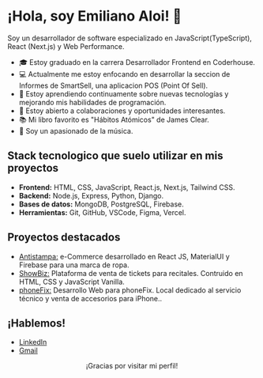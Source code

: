 # ¡Hola, soy Emiliano Aloi! 👋

Soy un desarrollador de software especializado en JavaScript(TypeScript), React (Next.js) y Web Performance.


- 🎓 Estoy graduado en la carrera Desarrollador Frontend en Coderhouse.
- 💻 Actualmente me estoy enfocando en desarrollar la seccion de Informes de SmartSell, una aplicacion POS (Point Of Sell).
- 🌱 Estoy aprendiendo continuamente sobre nuevas tecnologías y mejorando mis habilidades de programación.
- 🤝 Estoy abierto a colaboraciones y oportunidades interesantes.
- 📚 Mi libro favorito es "Hábitos Atómicos" de James Clear.
- 🎵 Soy un apasionado de la música.

## Stack tecnologico que suelo utilizar en mis proyectos

- **Frontend:** HTML, CSS, JavaScript, React.js, Next.js, Tailwind CSS.
- **Backend:**  Node.js, Express, Python, Django.
- **Bases de datos:** MongoDB, PostgreSQL, Firebase.
- **Herramientas:** Git, GitHub, VSCode, Figma, Vercel.

## Proyectos destacados

- [Antistampa:](https://antistampa.netlify.app/) e-Commerce desarrollado en React JS, MaterialUI y Firebase para una marca de ropa.
- [ShowBiz:](https://showbiztickets.vercel.app) Plataforma de venta de tickets para recitales.
Contruido en HTML, CSS y JavaScript Vanilla. 
- [phoneFix:](https://phonefix.netlify.app) Desarrollo Web para phoneFix. Local dedicado al servicio técnico y venta de accesorios para iPhone..

## ¡Hablemos!

- [LinkedIn](https://www.linkedin.com/in/emilianoaloi/)
- [Gmail](mailto:emilianoaloi.dev@gmail.com)

<center> ¡Gracias por visitar mi perfil! </center>
